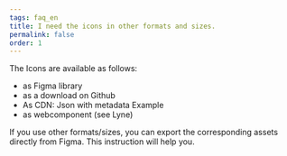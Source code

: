 ```yaml
---
tags: faq_en
title: I need the icons in other formats and sizes.
permalink: false
order: 1
---
```


The Icons are available as follows: 

- <sbb-link variant="inline" type="button" target="_blank" href="https://www.figma.com/file/UQBd7cHKav0hr9oXYp7opJ/SBB-Icons?node-id=372%3A0">as Figma library</sbb-link>
- <sbb-link variant="inline" type="button" target="_blank" href="https://github.com/sbb-design-systems/sbb-icons/archive/refs/heads/main.zip">as a download on Github</sbb-link>
- As CDN: <sbb-link variant="inline" type="button" target="_blank" href="https://icons.app.sbb.ch/icons/index.json">Json with metadata</sbb-link> <sbb-link variant="inline" type="button" target="_blank" href="https://icons.app.sbb.ch/icons/bottle-apple-small.svg">Example</sbb-link>
- <sbb-link variant="inline" type="button" target="_blank" href="https://lyne-storybook.app.sbb.ch/?path=/docs/components-sbb-icon--default">as webcomponent (see Lyne)</sbb-link>


If you use other formats/sizes, you can export the corresponding assets directly from Figma. This <sbb-link variant="inline" type="button" target="_blank" href="https://help.figma.com/hc/en-us/articles/360040028114-Guide-to-exports-in-Figma#extra-settings">instruction</sbb-link> will help you.   
